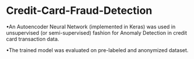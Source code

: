 # Credit-Card-Fraud-Detection
•An Autoencoder Neural Network (implemented in Keras) was used in unsupervised (or semi-supervised) fashion for Anomaly  Detection in credit card transaction data. 

•The trained model was evaluated on pre-labeled and anonymized dataset. 
